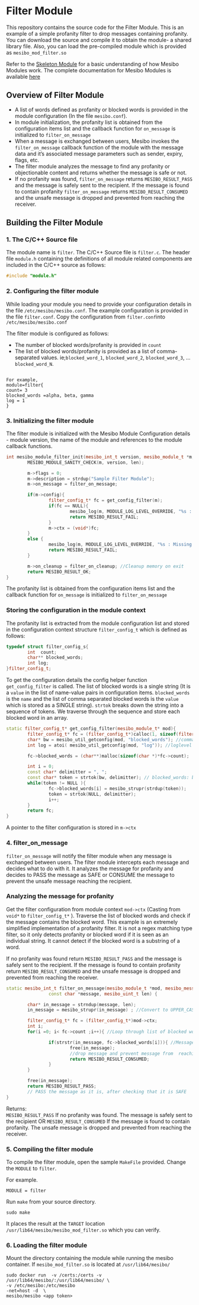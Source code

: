 # Filter Module

This repository contains the source code for the Filter Module. This is an example of a simple profanity filter to drop messages containing profanity. You can download the source and compile it to obtain the module- a shared library file. Also, you can load the pre-compiled module which is provided as `mesibo_mod_filter.so`

Refer to the [Skeleton Module](https://github.com/Nagendra1997/mesibo-documentation/blob/master/skeleton.md) for a basic understanding of how Mesibo Modules work. The complete documentation for Mesibo Modules is available [here](https://mesibo.com/documentation/on-premise/loadable-modules/)

## Overview of Filter Module
- A list of words defined as profanity or blocked words is provided in the module configuration (In the file `mesibo.conf`).
- In module initialization, the profanity list is obtained from the configuration items list and the callback function for `on_message` is initialized to  `filter_on_message`
- When a message is exchanged between users, Mesibo invokes the `filter_on_message` callback function of the module with the message data and it’s associated message parameters such as sender, expiry, flags, etc.
- The filter module analyzes the message to find any profanity or objectionable content and returns whether the message is safe or not.
- If no profanity was found, `filter_on_message` returns `MESIBO_RESULT_PASS` and the message is safely sent to the recipient. If the message is found to contain profanity `filter_on_message` returns `MESIBO_RESULT_CONSUMED` and the unsafe message is dropped and prevented from reaching the receiver.

## Building the Filter Module

### 1. The C/C++ Source file
The module name is `filter`. The C/C++ Source file is `filter.c`. The header file `module.h` containing the definitions of all module related components are included in the C/C++ source as follows:
```cpp
#include "module.h"
```
### 2. Configuring the filter module
While loading your module you need to provide your configuration details in the file `/etc/mesibo/mesibo.conf`. The example configuration is provided in the file `filter.conf`. Copy the configuration from `filter.conf`into `/etc/mesibo/mesibo.conf`

The filter module is configured as follows:
- The number of blocked words/profanity is provided in `count`
- The list of blocked words/profanity is provided as a list of comma-separated values. 
ie;`blocked_word_1`, `blocked_word_2`, `blocked_word_3`, ... `blocked_word_N`. 
```

For example,
module=filter{
count= 3
blocked_words =alpha, beta, gamma 
log = 1
}

```
### 3. Initializing the filter module
The filter module is initialized with the Mesibo Module Configuration details - module version, the name of the module and references to the module callback functions.
```cpp
int mesibo_module_filter_init(mesibo_int_t version, mesibo_module_t *m, mesibo_uint_t len) {
        MESIBO_MODULE_SANITY_CHECK(m, version, len);

        m->flags = 0;
        m->description = strdup("Sample Filter Module");
        m->on_message = filter_on_message;

        if(m->config){
                filter_config_t* fc = get_config_filter(m);
                if(fc == NULL){
                        mesibo_log(m, MODULE_LOG_LEVEL_0VERRIDE, "%s : Missing Configuration\n", m->name);
                        return MESIBO_RESULT_FAIL;
                }
                m->ctx = (void*)fc;
        }
        else {
                mesibo_log(m, MODULE_LOG_LEVEL_0VERRIDE, "%s : Missing Configuration\n", m->name);
                return MESIBO_RESULT_FAIL;
        }

        m->on_cleanup = filter_on_cleanup; //Cleanup memory on exit
        return MESIBO_RESULT_OK;
}

```
The profanity list is obtained from the configuration items list and the callback function for `on_message` is initialized to  `filter_on_message`

### Storing the configuration in the module context
The profanity list is extracted from the module configuration list and stored in the configuration context structure `filter_config_t` which is defined as follows:

```cpp
typedef struct filter_config_s{
        int  count;
        char** blocked_words;
        int log;
}filter_config_t;
```

To get the configuration details the config helper function `get_config_filter` is called.
The list of blocked words is a single string (It is a `value` in the list of name-value pairs in configuration items. `blocked_words` is the `name` and the list of comma separated blocked words is the `value` which is stored as a SINGLE string). `strtok` breaks down the string into a sequence of tokens. We traverse through the sequence and store each blocked word in an array.

```cpp
static filter_config_t* get_config_filter(mesibo_module_t* mod){
        filter_config_t* fc = (filter_config_t*)calloc(1, sizeof(filter_config_t));
        char* bw = mesibo_util_getconfig(mod, "blocked_words"); //comma seperated blocked words 
        int log = atoi( mesibo_util_getconfig(mod, "log")); //loglevel

        fc->blocked_words = (char**)malloc(sizeof(char *)*fc->count);

        int i = 0;
        const char* delimitter = ", ";
        const char* token = strtok(bw, delimitter); // blocked_words: bw1, bw2, bw3, ...  
        while(token != NULL ){
                fc->blocked_words[i] = mesibo_strupr(strdup(token));
                token = strtok(NULL, delimitter);
                i++;
        }
        return fc;
}
```    

A pointer to the filter configuration is stored in `m->ctx`

### 4. filter_on_message
`filter_on_message` will notify the filter module when any message is exchanged between users. The filter module intercepts each message and decides what to do with it. It analyzes the message for profanity and decides to PASS the message as SAFE or CONSUME the message to prevent the unsafe message reaching the recipient. 

### Analyzing the message for profanity
Get the filter configuration from module context `mod->ctx` (Casting from `void*` to `filter_config_t*` ). Traverse the list of blocked words and check if the message contains the blocked word. This example is an extremely simplified implementation of a profanity filter. It is not a regex matching type filter, so it only detects profanity or blocked word if it is seen as an individual string. It cannot detect if the blocked word is a substring of a word.

If no profanity was found return `MESIBO_RESULT_PASS` and the message is safely sent to the recipient. If the message is found to contain profanity return `MESIBO_RESULT_CONSUMED` and the unsafe message is dropped and prevented from reaching the receiver.


```cpp
static mesibo_int_t filter_on_message(mesibo_module_t *mod, mesibo_message_params_t *p,
                const char *message, mesibo_uint_t len) {

        char* in_message = strndup(message, len);
        in_message = mesibo_strupr(in_message) ; //Convert to UPPER_CASE

        filter_config_t* fc = (filter_config_t*)mod->ctx;
        int i;
        for(i =0; i< fc->count ;i++){ //Loop through list of blocked words

                if(strstr(in_message, fc->blocked_words[i])){ //Message Contains blocked word 
                        free(in_message);
                        //drop message and prevent message from  reaching the recipient
                        return MESIBO_RESULT_CONSUMED;
                }
        }

        free(in_message);
        return MESIBO_RESULT_PASS;
        // PASS the message as it is, after checking that it is SAFE
}

```


Returns:   
`MESIBO_RESULT_PASS` If no profanity was found. The message is safely sent to the recipient
 OR
`MESIBO_RESULT_CONSUMED` If the message is found to contain profanity. The unsafe message is dropped and prevented from reaching the receiver.

### 5. Compiling the filter module
To compile the filter module, open the sample `MakeFile` provided. Change the `MODULE` to `filter`.

For example.

```
MODULE = filter 
```

Run `make` from your source directory.

```
sudo make
```

It places the result at the `TARGET` location `/usr/lib64/mesibo/mesibo_mod_filter.so` which you can verify.

### 6. Loading the filter module 

Mount the directory containing the module while running the mesibo container.
If `mesibo_mod_filter.so` is located at `/usr/lib64/mesibo/`
```
sudo docker run  -v /certs:/certs -v  /usr/lib64/mesibo/:/usr/lib64/mesibo/ \
-v /etc/mesibo:/etc/mesibo
-net=host -d  \ 
mesibo/mesibo <app token>
